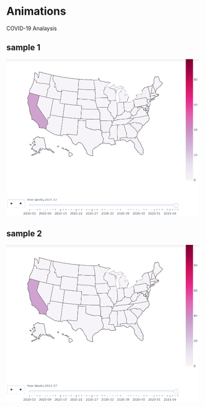 # Animations
COVID-19 Analaysis

## sample 1
[<img src="https://github.com/Kishore1818/Animations/blob/749bcf3c1a7eec37e8ca0a5369bafebb72e21e4d/pictures/sample.PNG">](https://kishore1818.github.io/Animations/index.html)

## sample 2
[<img src="https://github.com/Kishore1818/Animations/blob/749bcf3c1a7eec37e8ca0a5369bafebb72e21e4d/pictures/sample.PNG">](https://kishore1818.github.io/Animations/index.html)
